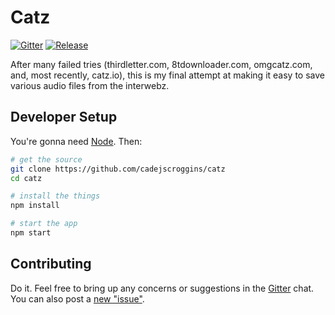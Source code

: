 # Catz
[![Gitter](https://img.shields.io/badge/gitter-join%20chat%20%E2%86%92-brightgreen.svg)](https://gitter.im/cadejscroggins/omgcatz) [![Release](https://img.shields.io/github/release/cadejscroggins/catz.svg)](https://github.com/cadejscroggins/catz/releases)

After many failed tries (thirdletter.com, 8tdownloader.com, omgcatz.com, and, most recently, catz.io), this is my final attempt at making it easy to save various audio files from the interwebz.

## Developer Setup

You're gonna need [Node](https://nodejs.org/en/). Then:

```bash
# get the source
git clone https://github.com/cadejscroggins/catz
cd catz

# install the things
npm install

# start the app
npm start
```

## Contributing

Do it. Feel free to bring up any concerns or suggestions in the [Gitter](https://gitter.im/cadejscroggins/omgcatz) chat. You can also post a [new "issue"](https://github.com/cadejscroggins/catz/issues).
